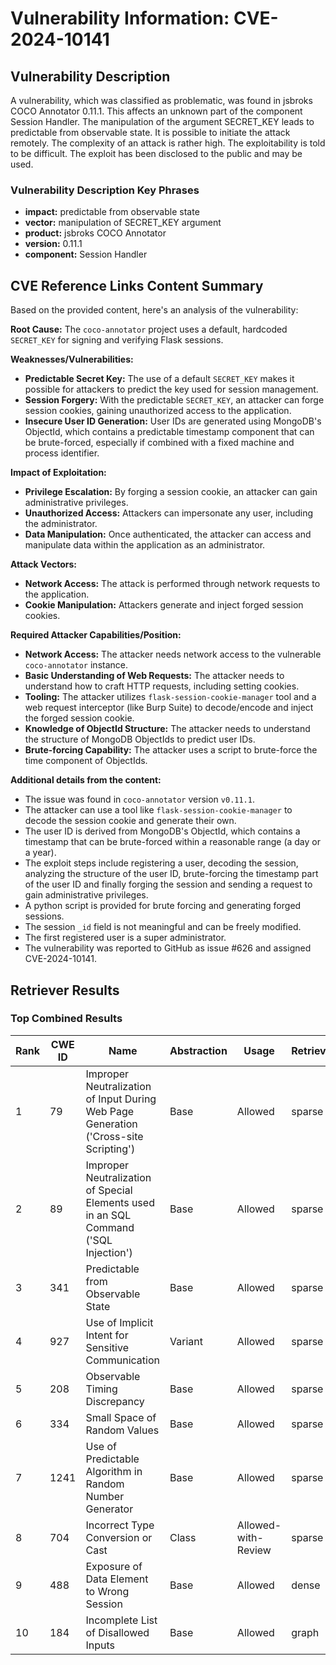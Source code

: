 # Vulnerability Information: CVE-2024-10141

## Vulnerability Description
A vulnerability, which was classified as problematic, was found in jsbroks COCO Annotator 0.11.1. This affects an unknown part of the component Session Handler. The manipulation of the argument SECRET_KEY leads to predictable from observable state. It is possible to initiate the attack remotely. The complexity of an attack is rather high. The exploitability is told to be difficult. The exploit has been disclosed to the public and may be used.

### Vulnerability Description Key Phrases
- **impact:** predictable from observable state
- **vector:** manipulation of SECRET_KEY argument
- **product:** jsbroks COCO Annotator
- **version:** 0.11.1
- **component:** Session Handler

## CVE Reference Links Content Summary
Based on the provided content, here's an analysis of the vulnerability:

**Root Cause:**
The `coco-annotator` project uses a default, hardcoded `SECRET_KEY` for signing and verifying Flask sessions.

**Weaknesses/Vulnerabilities:**
* **Predictable Secret Key:** The use of a default `SECRET_KEY` makes it possible for attackers to predict the key used for session management.
* **Session Forgery:** With the predictable `SECRET_KEY`, an attacker can forge session cookies, gaining unauthorized access to the application.
* **Insecure User ID Generation:** User IDs are generated using MongoDB's ObjectId, which contains a predictable timestamp component that can be brute-forced, especially if combined with a fixed machine and process identifier.

**Impact of Exploitation:**
* **Privilege Escalation:** By forging a session cookie, an attacker can gain administrative privileges.
* **Unauthorized Access:** Attackers can impersonate any user, including the administrator.
* **Data Manipulation:** Once authenticated, the attacker can access and manipulate data within the application as an administrator.

**Attack Vectors:**
* **Network Access:** The attack is performed through network requests to the application.
* **Cookie Manipulation:** Attackers generate and inject forged session cookies.

**Required Attacker Capabilities/Position:**
* **Network Access:** The attacker needs network access to the vulnerable `coco-annotator` instance.
* **Basic Understanding of Web Requests:** The attacker needs to understand how to craft HTTP requests, including setting cookies.
* **Tooling:** The attacker utilizes `flask-session-cookie-manager` tool and a web request interceptor (like Burp Suite) to decode/encode and inject the forged session cookie.
* **Knowledge of ObjectId Structure:** The attacker needs to understand the structure of MongoDB ObjectIds to predict user IDs.
* **Brute-forcing Capability:** The attacker uses a script to brute-force the time component of ObjectIds.

**Additional details from the content:**

*   The issue was found in `coco-annotator` version `v0.11.1`.
*   The attacker can use a tool like `flask-session-cookie-manager` to decode the session cookie and generate their own.
*   The user ID is derived from MongoDB's ObjectId, which contains a timestamp that can be brute-forced within a reasonable range (a day or a year).
*   The exploit steps include registering a user, decoding the session, analyzing the structure of the user ID, brute-forcing the timestamp part of the user ID and finally forging the session and sending a request to gain administrative privileges.
*   A python script is provided for brute forcing and generating forged sessions.
*   The session `_id` field is not meaningful and can be freely modified.
*   The first registered user is a super administrator.
*   The vulnerability was reported to GitHub as issue #626 and assigned CVE-2024-10141.

## Retriever Results

### Top Combined Results

| Rank | CWE ID | Name | Abstraction | Usage  | Retrievers | Individual Scores |
|------|--------|------|-------------|-------|------------|-------------------|
| 1 | 79 | Improper Neutralization of Input During Web Page Generation ('Cross-site Scripting') | Base | Allowed | sparse | 0.180 |
| 2 | 89 | Improper Neutralization of Special Elements used in an SQL Command ('SQL Injection') | Base | Allowed | sparse | 0.176 |
| 3 | 341 | Predictable from Observable State | Base | Allowed | sparse | 0.154 |
| 4 | 927 | Use of Implicit Intent for Sensitive Communication | Variant | Allowed | sparse | 0.152 |
| 5 | 208 | Observable Timing Discrepancy | Base | Allowed | sparse | 0.151 |
| 6 | 334 | Small Space of Random Values | Base | Allowed | sparse | 0.150 |
| 7 | 1241 | Use of Predictable Algorithm in Random Number Generator | Base | Allowed | sparse | 0.149 |
| 8 | 704 | Incorrect Type Conversion or Cast | Class | Allowed-with-Review | sparse | 0.148 |
| 9 | 488 | Exposure of Data Element to Wrong Session | Base | Allowed | dense | 0.537 |
| 10 | 184 | Incomplete List of Disallowed Inputs | Base | Allowed | graph | 0.002 |

